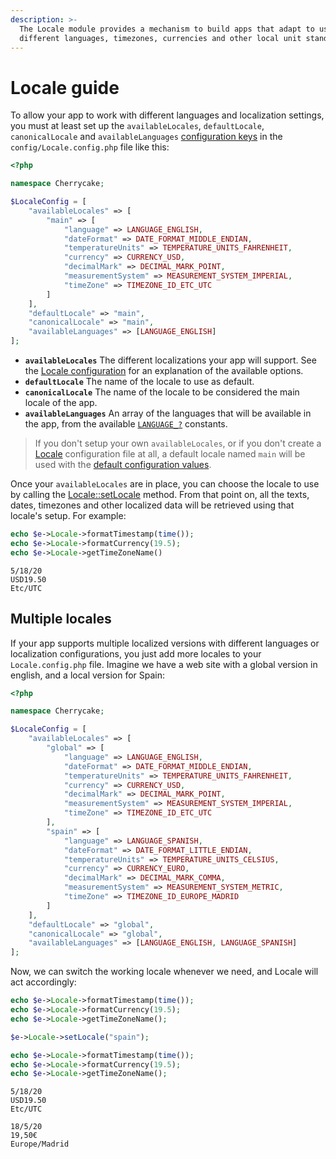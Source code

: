 ```yaml
---
description: >-
  The Locale module provides a mechanism to build apps that adapt to users using
  different languages, timezones, currencies and other local unit standards.
---
```


# Locale guide

To allow your app to work with different languages and localization settings, you must at least set up the `availableLocales`, `defaultLocale`, `canonicalLocale` and `availableLanguages` [configuration keys](../../reference/core-modules/locale/#configuration) in the `config/Locale.config.php` file like this:

```php
<?php

namespace Cherrycake;

$LocaleConfig = [
	"availableLocales" => [
		"main" => [
			"language" => LANGUAGE_ENGLISH,
			"dateFormat" => DATE_FORMAT_MIDDLE_ENDIAN,
			"temperatureUnits" => TEMPERATURE_UNITS_FAHRENHEIT,
			"currency" => CURRENCY_USD,
			"decimalMark" => DECIMAL_MARK_POINT,
			"measurementSystem" => MEASUREMENT_SYSTEM_IMPERIAL,
			"timeZone" => TIMEZONE_ID_ETC_UTC
		]
	],
	"defaultLocale" => "main",
	"canonicalLocale" => "main",
	"availableLanguages" => [LANGUAGE_ENGLISH]
];
```

* **`availableLocales`** The different localizations your app will support. See the [Locale configuration](../../reference/core-modules/locale/#configuration) for an explanation of the available options.
* **`defaultLocale`** The name of the locale to use as default.
* **`canonicalLocale`** The name of the locale to be considered the main locale of the app.
* **`availableLanguages`** An array of the languages that will be available in the app, from the available [`LANGUAGE_?`](../../reference/core-modules/locale/#constants) constants.

> If you don't setup your own `availableLocales`, or if you don't create a [Locale](../../reference/core-modules/locale/) configuration file at all,  a default locale named `main` will be used with the [default configuration values](../../reference/core-modules/locale/#configuration).

Once your `availableLocales` are in place, you can choose the locale to use by calling the [Locale::setLocale](../../reference/core-modules/locale/locale-methods.md#setlocale-localename) method. From that point on, all the texts, dates, timezones and other localized data will be retrieved using that locale's setup. For example:

```php
echo $e->Locale->formatTimestamp(time());
echo $e->Locale->formatCurrency(19.5);
echo $e->Locale->getTimeZoneName()
```

```text
5/18/20
USD19.50
Etc/UTC
```

## Multiple locales

If your app supports multiple localized versions with different languages or localization configurations, you just add more locales to your `Locale.config.php` file. Imagine we have a web site with a global version in english, and a local version for Spain:

```php
<?php

namespace Cherrycake;

$LocaleConfig = [
	"availableLocales" => [
		"global" => [
			"language" => LANGUAGE_ENGLISH,
			"dateFormat" => DATE_FORMAT_MIDDLE_ENDIAN,
			"temperatureUnits" => TEMPERATURE_UNITS_FAHRENHEIT,
			"currency" => CURRENCY_USD,
			"decimalMark" => DECIMAL_MARK_POINT,
			"measurementSystem" => MEASUREMENT_SYSTEM_IMPERIAL,
			"timeZone" => TIMEZONE_ID_ETC_UTC
		],
		"spain" => [
			"language" => LANGUAGE_SPANISH,
			"dateFormat" => DATE_FORMAT_LITTLE_ENDIAN,
			"temperatureUnits" => TEMPERATURE_UNITS_CELSIUS,
			"currency" => CURRENCY_EURO,
			"decimalMark" => DECIMAL_MARK_COMMA,
			"measurementSystem" => MEASUREMENT_SYSTEM_METRIC,
			"timeZone" => TIMEZONE_ID_EUROPE_MADRID
		]
	],
	"defaultLocale" => "global",
	"canonicalLocale" => "global",
	"availableLanguages" => [LANGUAGE_ENGLISH, LANGUAGE_SPANISH]
];
```

Now, we can switch the working locale whenever we need, and Locale will act accordingly:

```php
echo $e->Locale->formatTimestamp(time());
echo $e->Locale->formatCurrency(19.5);
echo $e->Locale->getTimeZoneName();

$e->Locale->setLocale("spain");

echo $e->Locale->formatTimestamp(time());
echo $e->Locale->formatCurrency(19.5);
echo $e->Locale->getTimeZoneName();
```

```text
5/18/20
USD19.50
Etc/UTC

18/5/20
19,50€
Europe/Madrid
```

